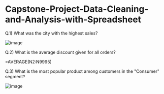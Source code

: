 # Capstone-Project-Data-Cleaning-and-Analysis-with-Spreadsheet

Q.1) What was the city with the highest sales?

![image](https://user-images.githubusercontent.com/116772724/222916659-46a14019-4169-4647-a48f-67e6c4c81d12.png)


Q.2) What is the average discount given for all orders?

=AVERAGE(N2:N9995)

Q.3) What is the most popular product among customers in the "Consumer" segment?

![image](https://user-images.githubusercontent.com/116772724/222916583-52498b6c-ab5e-415e-ae44-e5b59a8ab433.png)
